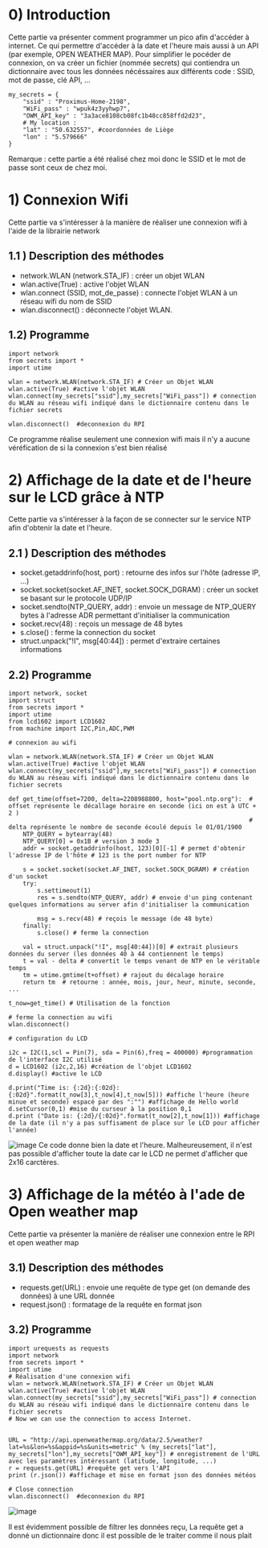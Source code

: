 # 0) Introduction
Cette partie va présenter comment programmer un pico afin d'accéder à internet. Ce qui permettre d'accéder à la date et l'heure mais aussi à un API (par exemple, OPEN WEATHER MAP). Pour simplifier le pocéder de connexion, on va créer un fichier (nommée secrets) qui contiendra un dictionnaire avec tous les données nécéssaires aux différents code : SSID, mot de passe, clé API, ...
```
my_secrets = {
    "ssid" : "Proximus-Home-2198",
    "WiFi_pass" : "wpuk4z3yyhwp7",
    "OWM_API_key" : "3a3ace8108cb08fc1b48cc858ffd2d23",
    # My location :
    "lat" : "50.632557", #coordonnées de Liège
    "lon" : "5.579666"
}
```
Remarque : cette partie a été réalisé chez moi donc le SSID et le mot de passe sont ceux de chez moi.
# 1) Connexion Wifi
Cette partie va s'intéresser à la manière de réaliser une connexion wifi à l'aide de la librairie network
## 1.1 ) Description des méthodes
- network.WLAN (network.STA_IF) : créer un objet WLAN
- wlan.active(True) : active l'objet WLAN
- wlan.connect (SSID, mot_de_passe) : connecte l'objet WLAN à un réseau wifi du nom de SSID
- wlan.disconnect() : déconnecte l'objet WLAN.
## 1.2) Programme
```
import network
from secrets import *
import utime

wlan = network.WLAN(network.STA_IF) # Créer un Objet WLAN
wlan.active(True) #active l'objet WLAN
wlan.connect(my_secrets["ssid"],my_secrets["WiFi_pass"]) # connection du WLAN au réseau wifi indiqué dans le dictionnaire contenu dans le fichier secrets

wlan.disconnect()  #deconnexion du RPI
```
Ce programme réalise seulement une connexion wifi mais il n'y a aucune véréfication de si la connexion s'est bien réalisé

# 2) Affichage de la date et de l'heure sur le LCD grâce à NTP
Cette partie va s'intéresser à la façon de se connecter sur le service NTP afin d'obtenir la date et l'heure.
## 2.1 ) Description des méthodes
- socket.getaddrinfo(host, port) : retourne des infos sur l'hôte (adresse IP, ...)
- socket.socket(socket.AF_INET, socket.SOCK_DGRAM) : créer un socket se basant sur le protocole UDP/IP
- socket.sendto(NTP_QUERY, addr) : envoie un message de NTP_QUERY bytes à l'adresse ADR permettant d'initialiser la communication
- socket.recv(48) : reçois un message de 48 bytes
- s.close() : ferme la connection du socket
- struct.unpack("!I", msg[40:44]) : permet d'extraire certaines informations

## 2.2) Programme
```
import network, socket
import struct
from secrets import *
import utime
from lcd1602 import LCD1602
from machine import I2C,Pin,ADC,PWM

# connexion au wifi

wlan = network.WLAN(network.STA_IF) # Créer un Objet WLAN
wlan.active(True) #active l'objet WLAN
wlan.connect(my_secrets["ssid"],my_secrets["WiFi_pass"]) # connection du WLAN au réseau wifi indiqué dans le dictionnaire contenu dans le fichier secrets

def get_time(offset=7200, delta=2208988800, host="pool.ntp.org"):  # offset représente le décallage horaire en seconde (ici on est à UTC + 2 )
                                                                   # delta représente le nombre de seconde écoulé depuis le 01/01/1900
    NTP_QUERY = bytearray(48)
    NTP_QUERY[0] = 0x1B # version 3 mode 3
    addr = socket.getaddrinfo(host, 123)[0][-1] # permet d'obtenir l'adresse IP de l'hôte # 123 is the port number for NTP
    
    s = socket.socket(socket.AF_INET, socket.SOCK_DGRAM) # création d'un socket
    try:
        s.settimeout(1)
        res = s.sendto(NTP_QUERY, addr) # envoie d'un ping contenant quelques informations au server afin d'initialiser la communication
        
        msg = s.recv(48) # reçois le message (de 48 byte)
    finally:
        s.close() # ferme la connection
        
    val = struct.unpack("!I", msg[40:44])[0] # extrait plusieurs données du server (les données 40 à 44 contiennent le temps)
    t = val - delta # convertit le temps venant de NTP en le véritable temps  
    tm = utime.gmtime(t+offset) # rajout du décalage horaire 
    return tm  # retourne : année, mois, jour, heur, minute, seconde, ...

t_now=get_time() # Utilisation de la fonction

# ferme la connection au wifi
wlan.disconnect()

# configuration du LCD

i2c = I2C(1,scl = Pin(7), sda = Pin(6),freq = 400000) #programmation de l'interface I2C utilisé
d = LCD1602 (i2c,2,16) #création de l'objet LCD1602
d.display() #active le LCD

d.print("Time is: {:2d}:{:02d}:{:02d}".format(t_now[3],t_now[4],t_now[5])) #affiche l'heure (heure minue et seconde) espacé par des ":"") #affichage de Hello world
d.setCursor(0,1) #mise du curseur à la position 0,1
d.print ("Date is: {:2d}/{:02d}".format(t_now[2],t_now[1])) #affichage de la date (il n'y a pas suffisament de place sur le LCD pour afficher l'année)

```
![image](https://user-images.githubusercontent.com/124899641/235364779-9e868c65-d3db-46c4-895c-b38891763ce5.png)
Ce code donne bien la date et l'heure. Malheureusement, il n'est pas possible d'afficher toute la date car le LCD ne permet d'afficher que 2x16 carctères.

# 3) Affichage de la météo à l'ade de Open weather map
Cette partie va présenter la manière de réaliser une connexion entre le RPI et open weather map
## 3.1) Description des méthodes
- requests.get(URL) : envoie une requête de type get (on demande des données) à une URL donnée
- request.json() : formatage de la requête en format json
## 3.2) Programme

```
import urequests as requests
import network
from secrets import *
import utime
# Réalisation d'une connexion wifi
wlan = network.WLAN(network.STA_IF) # Créer un Objet WLAN
wlan.active(True) #active l'objet WLAN
wlan.connect(my_secrets["ssid"],my_secrets["WiFi_pass"]) # connection du WLAN au réseau wifi indiqué dans le dictionnaire contenu dans le fichier secrets
# Now we can use the connection to access Internet.


URL = "http://api.openweathermap.org/data/2.5/weather?lat=%s&lon=%s&appid=%s&units=metric" % (my_secrets["lat"], my_secrets["lon"],my_secrets["OWM_API_key"]) # enregistrement de l'URL avec les paramètres intéressant (latitude, longitude, ...)
r = requests.get(URL) #requête get vers l'API
print (r.json()) #affichage et mise en format json des données météos 

# Close connection
wlan.disconnect()  #deconnexion du RPI
```
![image](https://user-images.githubusercontent.com/124899641/235354207-8023a374-86c4-4c12-aec7-cad9c718c265.png)

Il est évidemment possible de filtrer les données reçu, La requête get a donné un dictionnaire donc il est possible de le traiter comme il nous plait

